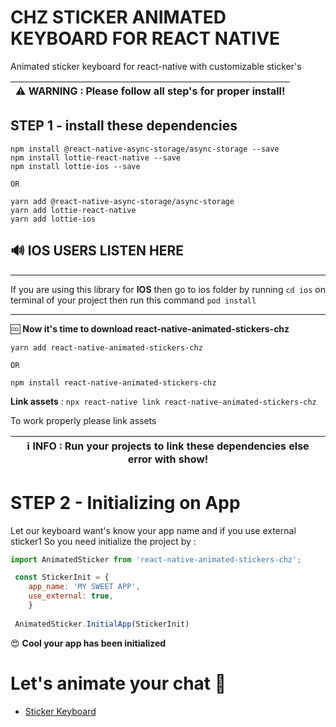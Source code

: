 # CHZ STICKER ANIMATED KEYBOARD FOR REACT NATIVE
Animated sticker keyboard for react-native with customizable sticker's

| :warning: **WARNING** : Please follow all step's for proper install! |
| --- |

## STEP 1 - install these dependencies

```
npm install @react-native-async-storage/async-storage --save
npm install lottie-react-native --save
npm install lottie-ios --save

OR

yarn add @react-native-async-storage/async-storage
yarn add lottie-react-native
yarn add lottie-ios

```
## 🔊  IOS USERS LISTEN HERE 
--------------------------------
If you are using this library for **IOS** then 
go to ios folder by running ``` cd ios ``` on terminal of your project
then run this command ```pod install```

-------------------------------------

:cool: **Now it's time to download react-native-animated-stickers-chz**

```
yarn add react-native-animated-stickers-chz

OR

npm install react-native-animated-stickers-chz
```
**Link assets** : ```npx react-native link react-native-animated-stickers-chz```

To work properly please link assets

| ℹ️ **INFO** : Run your projects to link these dependencies else error with show! |
| --- |

# STEP 2 - Initializing on App

Let our keyboard want's know your app name and if you use external sticker1
So you need initialize the project by :

```javascript
import AnimatedSticker from 'react-native-animated-stickers-chz';

 const StickerInit = {
    app_name: 'MY SWEET APP',
    use_external: true,
    }
    
 AnimatedSticker.InitialApp(StickerInit)

```
😍 **Cool your app has been initialized**

# Let's animate your chat 🤟

- [Sticker Keyboard](sticker-keyboard)
